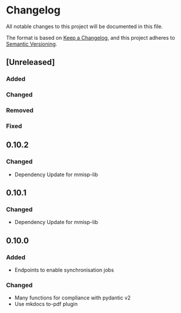 # Changelog

All notable changes to this project will be documented in this file.

The format is based on [Keep a Changelog](https://keepachangelog.com/en/1.1.0/),
and this project adheres to [Semantic Versioning](https://semver.org/spec/v2.0.0.html).

## [Unreleased]

### Added

### Changed

### Removed

### Fixed


## 0.10.2

### Changed

* Dependency Update for mmisp-lib


## 0.10.1

### Changed

* Dependency Update for mmisp-lib


## 0.10.0

### Added

* Endpoints to enable synchronisation jobs

### Changed

* Many functions for compliance with pydantic v2
* Use mkdocs to-pdf plugin
